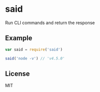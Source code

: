 # said
Run CLI commands and return the response


## Example
```js
var said = require('said')

said('node -v') // 'v4.5.0'
```

## License
MIT
